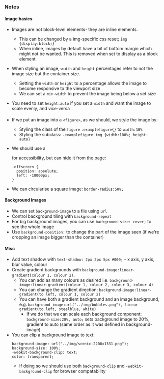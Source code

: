 ### Notes

#### Image basics
- Images are not block-level elements- they are inline elements.
  - This can be changed by a img-specific css reset; `img {display:block;}`
  - When inline, images by default have a bit of bottom margin which might not be wanted. This is removed when set to display as a block element
  
- When styling an image, `width` and `height` percentages refer to not the image size but the container size.
  - Setting the `width` or `height` to a percentage allows the image to become responsive to the viewport size
  - We can set a `min-width` to prevent the image being below a set size
- You need to set `height:auto` if you set a `width` and want the image to scale evenly, and vice-versa

#### <figure>
- If we put an image into a `<figure>`, as we should, we style the image by:
  - Styling the class of the `figure` `.examplefigure{}` to `width:10%`
  - Styling the subclass: `.examplefigure img {width:100%; height: auto}`

- We should use a <figcaption> for accessibility, but can hide it from the page:
  
  ```
  .offscreen {
    position: absolute;
    left: -10000px;
  }
  ```

- We can circularise a square image: `border-radius:50%;`

#### Background Images
- We can set `background-image` to a file using `url`
- Control background tiling with `background-repeat`
- For big background images, you can use `background-size: cover;` to see the whole image
- Use `background-position:` to change the part of the image seen (if we're cropping an image bigger than the container)


#### Misc
- Add text shadow with `text-shadow: 2px 2px 5px #000;` - x axis, y axis, blur value, colour
- Create gradient backgrounds with `background-image:linear-gradient(colour 1, colour 2)`. 
  - You can add as many colours as desired i.e. `background-image:linear-gradient(colour 1, colour 2, colour 3, colour 4)`
  - You can change the gradient direction: `background-image:linear-gradient(to left, colour 1, colour 2)`
  - You can have both a gradient background and an image background, e.g. `background-image:url("../img/bubbles.png"), linear-gradient(to left, steelblue, white)`
    - If we do that we can scale each background component: `background-size:20%, auto;` sets background image to 20%, gradient to auto (same order as it was defined in background-image)
- You can clip a background image to text:
  ```
  background-image: url("../img/scenic-2200x1331.png");
  background-size: 100%;
  -webkit-background-clip: text;
  color: transparent;
  ```
  - If doing so we should use both `background-clip` and `-webkit-background-clip` for browser compatability
